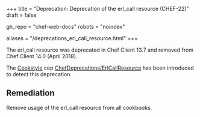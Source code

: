 +++
title = "Deprecation: Deprecation of the erl_call resource (CHEF-22)"
draft = false

gh_repo = "chef-web-docs"
robots = "noindex"

aliases = "/deprecations_erl_call_resource.html"
+++

The erl_call resource was deprecated in Chef Client 13.7 and removed
from Chef Client 14.0 (April 2018).

The [Cookstyle](/workstation/cookstyle/) cop
[ChefDeprecations/ErlCallResource](https://github.com/chef/cookstyle/blob/master/docs/cops_chefdeprecations.md#chefdeprecationserlcallresource)
has been introduced to detect this deprecation.

## Remediation

Remove usage of the erl_call resource from all cookbooks.
